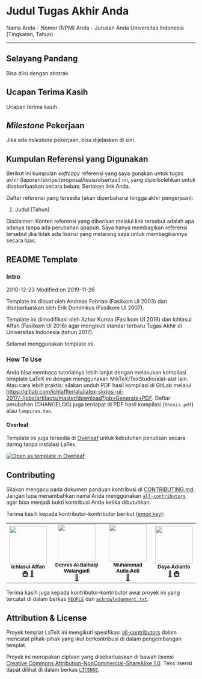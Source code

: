 # Judul Tugas Akhir Anda

Nama Anda - Nomor (NPM) Anda - Jurusan Anda Universitas Indonesia (Tingkatan, Tahun)

----------

## Selayang Pandang

Bisa diisi dengan abstrak.

## Ucapan Terima Kasih

Ucapan terima kasih.

## *Milestone* Pekerjaan

Jika ada *milestone* pekerjaan, bisa dijelaskan di sini.

## Kumpulan Referensi yang Digunakan

Berikut ini kumpulan *softcopy* referensi yang saya gunakan untuk tugas akhir (laporan/skripsi/proposal/tesis/disertasi) ini, yang diperbolehkan untuk disebarluaskan secara bebas: Sertakan link Anda.

Daftar referensi yang tersedia (akan diperbaharui hingga akhir pengerjaan):

1. Judul (Tahun)

Disclaimer: Konten referensi yang diberikan melalui link tersebut adalah apa adanya tanpa ada perubahan apapun. Saya hanya membagikan referensi tersebut jika tidak ada lisensi yang melarang saya untuk membagikannya secara luas.

## README Template

### Intro

2010-12-23
Modified on 2019-11-26

Template ini dibuat oleh Andreas Febrian (Fasilkom UI 2003)
dan disebarluaskan oleh Erik Dominikus (Fasilkom UI 2007).

Template ini dimodifikasi oleh Azhar Kurnia (Fasilkom UI 2016)
dan Ichlasul Affan (Fasilkom UI 2016) agar mengikuti standar terbaru
Tugas Akhir di Universitas Indonesia (tahun 2017).

Selamat menggunakan template ini.

### How To Use

Anda bisa membaca tutorialnya lebih lanjut dengan melakukan kompilasi template LaTeX ini dengan menggunakan MikTeX/TexStudio/alat-alat lain.
Atau cara lebih praktis: silakan unduh PDF hasil kompilasi di GitLab melalui https://gitlab.com/ichlaffterlalu/latex-skripsi-ui-2017/-/jobs/artifacts/master/download?job=Generate+PDF.
Daftar perubahan (CHANGELOG) juga terdapat di PDF hasil kompilasi (`thesis.pdf`) atau `lampiran.tex`.

#### Overleaf

Template ini juga tersedia di [Overleaf](https://www.overleaf.com/latex/templates/thesis-template-for-universitas-indonesia/brfkhqvmkzhv) untuk kebutuhan penulisan secara daring tanpa instalasi LaTex.

[![Open as template in Overleaf](https://img.shields.io/badge/Overleaf-Open%20as%20template-green?style=flat-square)](https://www.overleaf.com/project/new/template/9383?id=26018259&latexEngine=pdflatex&mainFile=thesis.tex&templateName=Thesis+Template+for+Universitas+Indonesia&texImage=texlive-full%3A2021.1)

## Contributing

Silakan mengacu pada dokumen panduan kontribusi di [CONTRIBUTING.md](./CONTRIBUTING.md).
Jangan lupa menambahkan nama Anda menggunakan [`all-contributors`](https://github.com/all-contributors/cli)
agar bisa menjadi bukti kontribusi Anda ketika dibutuhkan.

Terima kasih kepada kontributor-kontributor berikut ([emoji key](https://allcontributors.org/docs/en/emoji-key)):

<!-- ALL-CONTRIBUTORS-LIST:START - Do not remove or modify this section -->
<!-- prettier-ignore-start -->
<!-- markdownlint-disable -->
<table>
  <tr>
    <td align="center"><a href="https://gitlab.com/ichlaffterlalu"><img src="https://secure.gravatar.com/avatar/41dbf3f17d58e10b7d0b883ce3ff5cb8?s=80&d=identicon?s=100" width="100px;" alt=""/><br /><sub><b>Ichlasul Affan</b></sub></a><br /><a href="#infra-ichlaffterlalu" title="Infrastructure (Hosting, Build-Tools, etc)">🚇</a> <a href="#maintenance-ichlaffterlalu" title="Maintenance">🚧</a></td>
    <td align="center"><a href="https://gitlab.com/Artemis1872"><img src="https://secure.gravatar.com/avatar/7d289c9da266a123575f550d8200e09f?s=80&d=identicon?s=100" width="100px;" alt=""/><br /><sub><b>Dennis Al Baihaqi Walangadi</b></sub></a><br /><a href="https://gitlab.com/ichlaffterlalu/latex-skripsi-ui-2017/commits/master" title="Documentation">📖</a></td>
    <td align="center"><a href="https://gitlab.com/aulia-adil"><img src="https://secure.gravatar.com/avatar/1606c6c224747210cd6d4df42fb030a6?s=80&d=identicon?s=100" width="100px;" alt=""/><br /><sub><b>Muhammad Aulia Adil</b></sub></a><br /><a href="https://gitlab.com/ichlaffterlalu/latex-skripsi-ui-2017/commits/master" title="Documentation">📖</a></td>
    <td align="center"><a href="https://gitlab.com/addianto"><img src="https://gitlab.com/uploads/-/system/user/avatar/398706/avatar.png?s=100" width="100px;" alt=""/><br /><sub><b>Daya Adianto</b></sub></a><br /><a href="https://gitlab.com/ichlaffterlalu/latex-skripsi-ui-2017/commits/master" title="Documentation">📖</a> <a href="#infra-addianto" title="Infrastructure (Hosting, Build-Tools, etc)">🚇</a></td>
  </tr>
</table>

<!-- markdownlint-restore -->
<!-- prettier-ignore-end -->
<!-- ALL-CONTRIBUTORS-LIST:END -->

Terima kasih juga kepada kontributor-kontributor awal proyek ini yang tercatat
di dalam berkas [`PEOPLE`](./PEOPLE) dan [`acknowledgement.txt`](./acknowledgement.txt).

## Attribution & License

Proyek templat LaTeX ini mengikuti spesifikasi [all-contributors](https://github.com/all-contributors/all-contributors)
dalam mencatat pihak-pihak yang ikut berkontribusi di dalam pengembangan templat.

Proyek ini merupakan ciptaan yang disebarluaskan di bawah lisensi
[Creative Commons Attribution-NonCommercial-ShareAlike 1.0](https://creativecommons.org/licenses/by-nc-sa/1.0/).
Teks lisensi dapat dilihat di dalam berkas [`LICENSE`](./LICENSE).
